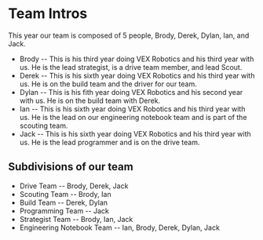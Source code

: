 # Team Intros
<!-- We need a team photo and photos of each person. -->
This year our team is composed of 5 people, Brody, Derek, Dylan, Ian, and Jack. 
- Brody 
-- This is his third year doing VEX Robotics and his third year with us. He is the lead strategist, is a drive team member, and lead Scout. 
- Derek
-- This is his sixth year doing VEX Robotics and his third year with us. He is on the build team and the driver for our team.
- Dylan
-- This is his fith year doing VEX Robotics and his second year with us. He is on the build team with Derek.
- Ian
-- This is his sixth year doing VEX Robotics and his third year with us. He is the lead on our engineering notebook team and is part of the scouting team.
- Jack
-- This is his sixth year doing VEX Robotics and his third year with us. He is the lead programmer and is on the drive team.

## Subdivisions of our team
- Drive Team
-- Brody, Derek, Jack
- Scouting Team
-- Brody, Ian
- Build Team 
-- Derek, Dylan
- Programming Team
-- Jack
- Strategist Team
-- Brody, Ian, Jack
- Engineering Notebook Team
-- Ian, Brody, Derek, Dylan, Jack